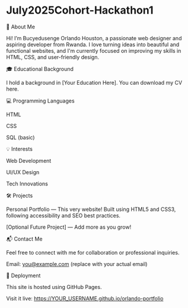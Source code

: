 # July2025Cohort-Hackathon1
🌟 About Me

Hi! I’m Bucyedusenge Orlando Houston, a passionate web designer and aspiring developer from Rwanda. I love turning ideas into beautiful and functional websites, and I'm currently focused on improving my skills in HTML, CSS, and user-friendly design.

🎓 Educational Background

I hold a background in [Your Education Here]. You can download my CV here.

💻 Programming Languages

HTML

CSS

SQL (basic)

💡 Interests

Web Development

UI/UX Design

Tech Innovations

🛠️ Projects

Personal Portfolio — This very website! Built using HTML5 and CSS3, following accessibility and SEO best practices.

[Optional Future Project] — Add more as you grow!

📬 Contact Me

Feel free to connect with me for collaboration or professional inquiries.

Email: you@example.com (replace with your actual email)

🚀 Deployment

This site is hosted using GitHub Pages.

Visit it live: https://YOUR_USERNAME.github.io/orlando-portfolio
